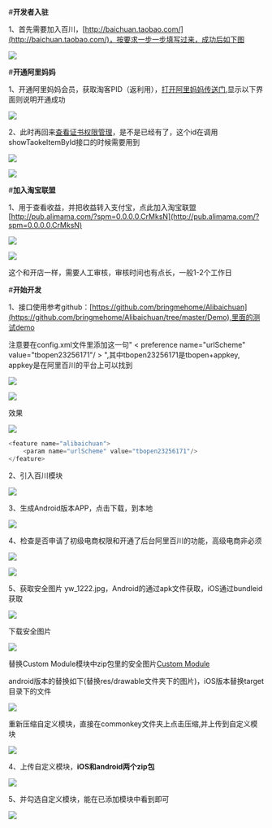 #**开发者入驻**

1、首先需要加入百川，[http://baichuan.taobao.com/](http://baichuan.taobao.com/)，按要求一步一步填写过来，成功后如下图

![](https://dn-nw49fjfa.qbox.me/0f4d76112e4cdba2a83a.png)

#**开通阿里妈妈**

1、开通阿里妈妈会员，获取淘客PID（返利用），[打开阿里妈妈传送门](http://media.alimama.com/user/limit_status.htm?spm=a219a.7395903.0.0.zr6Ni5),显示以下界面则说明开通成功

![](https://dn-nw49fjfa.qbox.me/f1e4be609babcf782736.png)

2、此时再回来[查看证书权限管理](http://console.baichuan.taobao.com/applications.htm)，是不是已经有了，这个id在调用showTaokeItemById接口的时候需要用到

![](https://dn-nw49fjfa.qbox.me/01c66849baf9a9dd50dd.jpg)

![](https://dn-nw49fjfa.qbox.me/9da20198ca197003e540.jpg)

#**加入淘宝联盟**

1、用于查看收益，并把收益转入支付宝，点此加入淘宝联盟[http://pub.alimama.com/?spm=0.0.0.0.CrMksN](http://pub.alimama.com/?spm=0.0.0.0.CrMksN)

![](https://dn-nw49fjfa.qbox.me/725a6da38693d438b626.png)

![](https://dn-nw49fjfa.qbox.me/e6c93ce827ce06e69c82.png)

这个和开店一样，需要人工审核，审核时间也有点长，一般1-2个工作日


#**开始开发**

1、接口使用参考github：[https://github.com/bringmehome/Alibaichuan](https://github.com/bringmehome/Alibaichuan/tree/master/Demo),里面的测试demo

注意要在config.xml文件里添加这一句" < preference name="urlScheme" value="tbopen23256171"/ > ",其中tbopen23256171是tbopen+appkey, appkey是在阿里百川的平台上可以找到

![](https://dn-nw49fjfa.qbox.me/01c66849baf9a9dd50dd.jpg)

![](https://dn-nw49fjfa.qbox.me/d1a147ded18e86012d0e.png)

效果

![](https://dn-nw49fjfa.qbox.me/f0a7b5f535eba54f70cc.png)

```js
<feature name="alibaichuan">
	<param name="urlScheme" value="tbopen23256171"/>
</feature>
```

2、引入百川模块

![](https://dn-nw49fjfa.qbox.me/c792001777ad49366cf2.png)

3、生成Android版本APP，点击下载，到本地

![](https://dn-nw49fjfa.qbox.me/2ae870f21df992485035.png)

4、检查是否申请了初级电商权限和开通了后台阿里百川的功能，高级电商非必须

![](https://dn-nw49fjfa.qbox.me/2ed91beec42839f1fdd9.png)

![](https://dn-nw49fjfa.qbox.me/ca0ec4e0797d30119e61.png)

5、获取安全图片 yw_1222.jpg，Android的通过apk文件获取，iOS通过bundleid获取

![](https://dn-nw49fjfa.qbox.me/ff7e04ad512b7321d43f.jpg)

下载安全图片

![](https://dn-nw49fjfa.qbox.me/52095ad311b01e7b2450.jpg)

替换Custom Module模块中zip包里的安全图片[Custom Module](https://github.com/bringmehome/Alibaichuan/tree/master/Custom%20Module)

android版本的替换如下(替换res/drawable文件夹下的图片)，iOS版本替换target目录下的文件

![](https://dn-nw49fjfa.qbox.me/1209bfd9979bef45bc18.png)

重新压缩自定义模块，直接在commonkey文件夹上点击压缩,并上传到自定义模块

![](https://dn-nw49fjfa.qbox.me/37cb2cd7e257a517b4f8.png)

4、上传自定义模块，**iOS和android两个zip包**

![](https://dn-nw49fjfa.qbox.me/992cc013a95b37390970.png)

5、并勾选自定义模块，能在已添加模块中看到即可

![](https://dn-nw49fjfa.qbox.me/b351127e5d2a7f0ddd1b.png)

